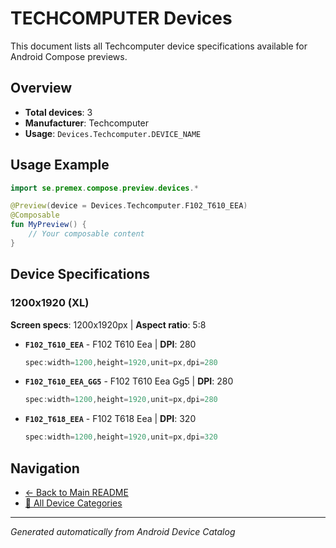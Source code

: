 # TECHCOMPUTER Devices

This document lists all Techcomputer device specifications available for Android Compose previews.

## Overview

- **Total devices**: 3
- **Manufacturer**: Techcomputer
- **Usage**: `Devices.Techcomputer.DEVICE_NAME`

## Usage Example

```kotlin
import se.premex.compose.preview.devices.*

@Preview(device = Devices.Techcomputer.F102_T610_EEA)
@Composable
fun MyPreview() {
    // Your composable content
}
```

## Device Specifications

### 1200x1920 (XL)

**Screen specs**: 1200x1920px | **Aspect ratio**: 5:8

- **`F102_T610_EEA`** - F102 T610 Eea | **DPI**: 280
  ```kotlin
  spec:width=1200,height=1920,unit=px,dpi=280
  ```

- **`F102_T610_EEA_GG5`** - F102 T610 Eea Gg5 | **DPI**: 280
  ```kotlin
  spec:width=1200,height=1920,unit=px,dpi=280
  ```

- **`F102_T618_EEA`** - F102 T618 Eea | **DPI**: 320
  ```kotlin
  spec:width=1200,height=1920,unit=px,dpi=320
  ```

## Navigation

- [← Back to Main README](../../README.md)
- [📱 All Device Categories](../README.md)

---
*Generated automatically from Android Device Catalog*

